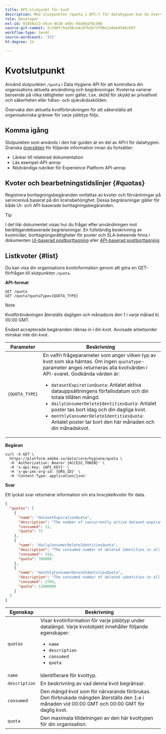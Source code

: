 ```yaml
---
title: API-slutpunkt för kvot
description: Med slutpunkten /quota i API:t för datahygien kan du övervaka användningen av livscykelhantering för avancerade data i förhållande till organisationens månatliga kvotgränser för varje jobbtyp.
role: Developer
exl-id: 91858a13-e5ce-4b36-a69c-9da9daf8cd66
source-git-commit: 2c2907c5ed38ce4c87b1b73f96e1a0e64586cb97
workflow-type: tm+mt
source-wordcount: '372'
ht-degree: 1%

---
```


# Kvotslutpunkt

Använd slutpunkten `/quota` i Data Hygiene API för att kontrollera din organisations aktuella användning och begränsningar. Kvoterna varierar beroende på vilka rättigheter som gäller, t.ex. sköld för skydd av privatlivet och säkerheten eller hälso- och sjukvårdsskölden.

Övervaka den aktuella kvotförbrukningen för att säkerställa att organisatoriska gränser för varje jobbtyp följs.

## Komma igång

Slutpunkten som används i den här guiden är en del av API:t för datahygien. Granska [översikten](./overview.md) för följande information innan du fortsätter:

* Länkar till relaterad dokumentation
* Läs exempel-API-anrop
* Nödvändiga rubriker för Experience Platform API-anrop

## Kvoter och bearbetningstidslinjer {#quotas}

Registrera borttagningsbegäranden omfattas av kvoter och förväntningar på servicenivå baserat på din licensbehörighet. Dessa begränsningar gäller för både UI- och API-baserade borttagningsbegäranden.

>[!TIP]
>
>I det här dokumentet visas hur du frågar efter användningen mot berättigandebaserade begränsningar. En fullständig beskrivning av kvotnivåer, borttagningsrättigheter för poster och SLA-beteende finns i dokumenten [UI-baserad postborttagning](../ui/record-delete.md#quotas) eller [API-baserad postborttagning](./workorder.md#quotas).

## Listkvoter {#list}

Du kan visa din organisations kvotinformation genom att göra en GET-förfrågan till slutpunkten `/quota`.

**API-format**

```http
GET /quota
GET /quota?quotaType={QUOTA_TYPE}
```

>[!NOTE]
>
>Kvotförbrukningen återställs dagligen och månadsvis den 1 i varje månad kl. 00:00 GMT.
>
>Endast accepterade begäranden räknas in i din kvot. Avvisade arbetsorder minskar inte din kvot.

| Parameter | Beskrivning |
| --- | --- |
| `{QUOTA_TYPE}` | En valfri frågeparameter som anger vilken typ av kvot som ska hämtas. Om ingen `quotaType`-parameter anges returneras alla kvotvärden i API-svaret. Godkända värden är:<ul><li>`datasetExpirationQuota`: Antalet aktiva datauppsättningens förfallodatum och din totala tillåten mängd.</li><li>`dailyConsumerDeleteIdentitiesQuota`: Antalet poster tas bort idag och din dagliga kvot.</li><li>`monthlyConsumerDeleteIdentitiesQuota`: Antalet poster tar bort den här månaden och din månadskvot.</li></ul> |

**Begäran**

```shell
curl -X GET \
  https://platform.adobe.io/data/core/hygiene/quota \
  -H 'Authorization: Bearer {ACCESS_TOKEN}' \
  -H 'x-api-key: {API_KEY}' \
  -H 'x-gw-ims-org-id: {ORG_ID}' \
  -H 'Content-Type: application/json'
```

**Svar**

Ett lyckat svar returnerar information om era livscykelkvoter för data.

```json
{
  "quotas": [
    {
      "name": "datasetExpirationQuota",
      "description": "The number of concurrently active dataset-expiration delete operations in all work order requests for the organization.",
      "consumed": 11,
      "quota": 75
    },
    {
      "name": "dailyConsumerDeleteIdentitiesQuota",
      "description": "The consumed number of deleted identities in all work order requests for the organization for today.",
      "consumed": 314,
      "quota": 700000
    },
    {
      "name": "monthlyConsumerDeleteIdentitiesQuota",
      "description": "The consumed number of deleted identities in all work order requests for the organization this month.",
      "consumed": 2764,
      "quota": 12000000
    }
  ]
}
```

| Egenskap | Beskrivning |
| -------- | ------- |
| `quotas` | Visar kvotinformation för varje jobbtyp under datalängd. Varje kvotobjekt innehåller följande egenskaper:<ul><li>`name`</li><li>`description`</li><li>`consumed`</li><li>`quota`</li></ul> |
| `name` | Identifierare för kvottyp. |
| `description` | En beskrivning av vad denna kvot begränsar. |
| `consumed` | Den mängd kvot som för närvarande förbrukas. Den förbrukade mängden återställs den 1:e i månaden vid 00:00 GMT och 00:00 GMT för daglig kvot. |
| `quota` | Den maximala tilldelningen av den här kvottypen för din organisation. |
